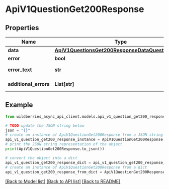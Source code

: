 # ApiV1QuestionGet200Response


## Properties

Name | Type | Description | Notes
------------ | ------------- | ------------- | -------------
**data** | [**ApiV1QuestionsGet200ResponseDataQuestionsInner**](ApiV1QuestionsGet200ResponseDataQuestionsInner.md) |  | [optional] 
**error** | **bool** | Есть ли ошибка | [optional] 
**error_text** | **str** | Описание ошибки | [optional] 
**additional_errors** | **List[str]** | Дополнительные ошибки | [optional] 

## Example

```python
from wildberries_async_api_client.models.api_v1_question_get200_response import ApiV1QuestionGet200Response

# TODO update the JSON string below
json = "{}"
# create an instance of ApiV1QuestionGet200Response from a JSON string
api_v1_question_get200_response_instance = ApiV1QuestionGet200Response.from_json(json)
# print the JSON string representation of the object
print(ApiV1QuestionGet200Response.to_json())

# convert the object into a dict
api_v1_question_get200_response_dict = api_v1_question_get200_response_instance.to_dict()
# create an instance of ApiV1QuestionGet200Response from a dict
api_v1_question_get200_response_from_dict = ApiV1QuestionGet200Response.from_dict(api_v1_question_get200_response_dict)
```
[[Back to Model list]](../README.md#documentation-for-models) [[Back to API list]](../README.md#documentation-for-api-endpoints) [[Back to README]](../README.md)



